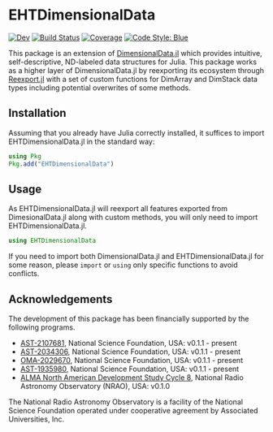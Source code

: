 # EHTDimensionalData
[![Dev](https://img.shields.io/badge/docs-dev-blue.svg)](https://ehtjulia.github.io/EHTDimensionalData.jl/dev/)
[![Build Status](https://github.com/EHTJulia/EHTDimensionalData.jl/actions/workflows/CI.yml/badge.svg?branch=main)](https://github.com/EHTJulia/EHTDimensionalData.jl/actions/workflows/CI.yml?query=branch%3Amain)
[![Coverage](https://codecov.io/gh/EHTJulia/EHTDimensionalData.jl/branch/main/graph/badge.svg)](https://codecov.io/gh/EHTJulia/EHTDimensionalData.jl)
[![Code Style: Blue](https://img.shields.io/badge/code%20style-blue-4495d1.svg)](https://github.com/invenia/BlueStyle)

This package is an extension of [DimensionalData.jl](https://github.com/rafaqz/DimensionalData.jl) which provides intuitive, self-descriptive, ND-labeled data structures for Julia.
This package works as a higher layer of DimensionalData.jl by reexporting its ecosystem through [Reexport.jl](https://github.com/simonster/Reexport.jl) with a set of custom functions for DimArray and DimStack data types including potential overwrites of some methods.

## Installation
Assuming that you already have Julia correctly installed, it suffices to import EHTDimensionalData.jl in the standard way:

```julia
using Pkg
Pkg.add("EHTDimensionalData")
```


## Usage
As EHTDimensionalData.jl will reexport all features exported from DimesionalData.jl along with custom methods, you will only need to import EHTDimensionalData.jl.

```julia
using EHTDimensionalData
```

If you need to import both DimensionalData.jl and EHTDimensionalData.jl for some reason, please `import` or `using` only specific functions to avoid conflicts.


## Acknowledgements
The development of this package has been financially supported by the following programs.
- [AST-2107681](https://www.nsf.gov/awardsearch/showAward?AWD_ID=2107681), National Science Foundation, USA: v0.1.1 - present
- [AST-2034306](https://www.nsf.gov/awardsearch/showAward?AWD_ID=2034306), National Science Foundation, USA: v0.1.1 - present
- [OMA-2029670](https://www.nsf.gov/awardsearch/showAward?AWD_ID=2029670), National Science Foundation, USA: v0.1.1 - present
- [AST-1935980](https://www.nsf.gov/awardsearch/showAward?AWD_ID=1935980), National Science Foundation, USA: v0.1.1 - present
- [ALMA North American Development Study Cycle 8](https://science.nrao.edu/facilities/alma/science_sustainability/alma-develop-history), National Radio Astronomy Observatory (NRAO), USA: v0.1.0

The National Radio Astronomy Observatory is a facility of the National Science Foundation operated under cooperative agreement by Associated Universities, Inc.
